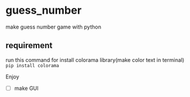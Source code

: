 # guess_number
make guess number game with python 

## requirement
run this command for install colorama library(make color text in terminal)
`pip install colorama`

Enjoy

- [ ] make GUI
